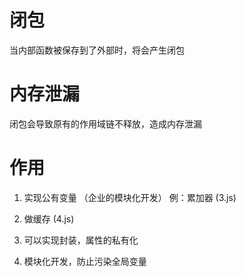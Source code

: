 # 闭包
当内部函数被保存到了外部时，将会产生闭包


# 内存泄漏
闭包会导致原有的作用域链不释放，造成内存泄漏


# 作用
1. 实现公有变量 （企业的模块化开发）
例：累加器 (3.js)

2. 做缓存 (4.js)

3. 可以实现封装，属性的私有化

4. 模块化开发，防止污染全局变量